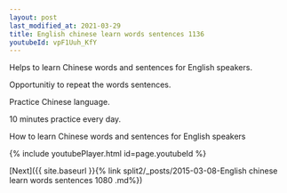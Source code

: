 ```yaml
---
layout: post
last_modified_at: 2021-03-29
title: English chinese learn words sentences 1136 
youtubeId: vpF1Uuh_KfY
---
```

 
 
Helps to learn Chinese words and sentences for English speakers.

Opportunitiy to repeat the words sentences. 

Practice Chinese language. 
 
10 minutes practice every day. 
 
How to learn Chinese words and sentences for English speakers 
 
{% include youtubePlayer.html id=page.youtubeId %}
 
 
[Next]({{ site.baseurl }}{% link  split2/_posts/2015-03-08-English chinese learn words sentences 1080 .md%})
 
